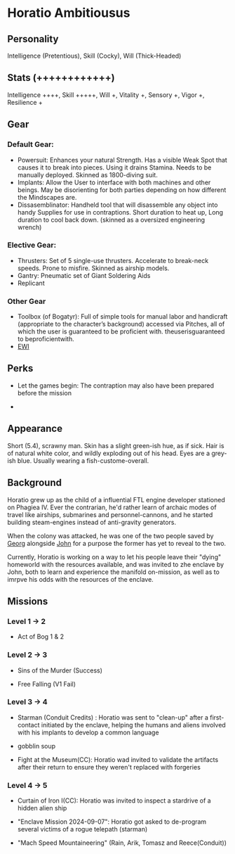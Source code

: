 # Horatio Ambitiousus

## Personality
Intelligence (Pretentious), Skill (Cocky), Will (Thick-Headed)

## Stats (++++++++++++)

Intelligence ++++, Skill +++++, Will +, Vitality +, Sensory +, Vigor +, Resilience +

## Gear


### Default Gear: 
- Powersuit: Enhances your natural Strength. Has a visible Weak Spot that causes it to break into pieces. Using it drains Stamina. Needs to be manually deployed. Skinned as 1800-diving suit.
- Implants: Allow the User to interface with both machines and other beings. May be disorienting for both parties depending on how different the Mindscapes are.
- Dissasemblinator: Handheld tool that will disassemble any object into handy Supplies for use in contraptions. Short duration to heat up, Long duration to cool back down. (skinned as a oversized engineering wrench)

### Elective Gear:

- Thrusters: Set of 5 single-use thrusters. Accelerate to break-neck speeds. Prone to misfire. Skinned as airship models.
- Gantry: Pneumatic set of Giant Soldering Aids
- Replicant
### Other Gear

- Toolbox (of Bogatyr): Full of simple tools for manual labor and handicraft (appropriate to the character’s background) accessed via Pitches, all of which the user is guaranteed to be proficient with.
theuserisguaranteed to beproficientwith.
- [EWI](https://en.wikipedia.org/wiki/Wind_controller)

## Perks

- Let the games begin: The contraption may also have been prepared before the mission

- 

## Appearance

Short (5.4), scrawny man. Skin has a slight green-ish hue, as if sick. Hair is of natural white color, and wildly exploding out of his head. Eyes are a grey-ish blue. Usually wearing a fish-custome-overall.

##  Background

Horatio grew up as the child of a influential FTL engine developer stationed on Phagiea IV.
Ever the contrarian, he'd rather learn of archaic modes of travel like airships, submarines and personnel-cannons, and he started building steam-engines instead of anti-gravity generators.

When the colony was attacked, he was one of the two people saved by [Georg](./georg_zuse.md) alongside [John](./john-sinclair.md) for a purpose the former has yet to reveal to the two.

Currently, Horatio is working on a way to let his people leave their "dying" homeworld with the resources available, and was invited to zhe enclave by John, both to learn and experience the manifold on-mission, as well as to imrpve his odds with the resources of the enclave.

## Missions
### Level 1 -> 2 
- Act of Bog 1 & 2

### Level 2 -> 3
- Sins of the Murder (Success)

- Free Falling (V1 Fail)

### Level 3 -> 4 
- Starman (Conduit Credits) :
Horatio was sent to "clean-up" after a first-contact initiated by the enclave, helping the humans and aliens involved with his implants to develop a common language

- gobblin soup

- Fight at the Museum(CC): Horatio wad invited to validate the artifacts after their return to ensure they weren't replaced with forgeries

### Level 4 -> 5

- Curtain of Iron I(CC): Horatio was invited to inspect a stardrive of a hidden alien ship

- "Enclave Mission 2024-09-07": Horatio got asked to de-program several victims of a rogue telepath (starman)

- "Mach Speed Mountaineering" (Rain, Arik, Tomasz and Reece(Conduit))

